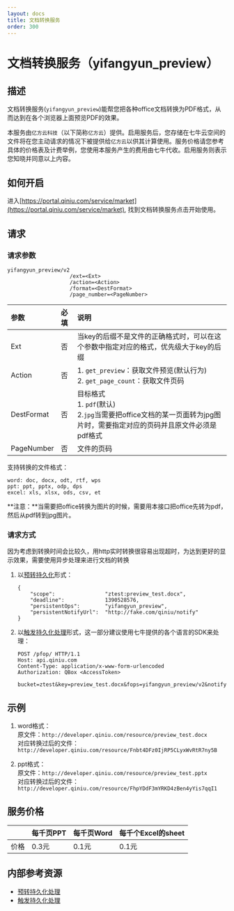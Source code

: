 ```yaml
---
layout: docs
title: 文档转换服务
order: 300
---
```


<a id="yifangyun_preview"></a>
# 文档转换服务（yifangyun_preview）

<a id="yifangyun_preview-description"></a>
## 描述

文档转换服务(`yifangyun_preview`)能帮您把各种office文档转换为PDF格式，从而达到在各个浏览器上面预览PDF的效果。

本服务由`亿方云科技`（以下简称`亿方云`）提供。启用服务后，您存储在七牛云空间的文件将在您主动请求的情况下被提供给`亿方云`以供其计算使用。服务价格请您参考具体的价格表及计费举例，您使用本服务产生的费用由七牛代收。启用服务则表示您知晓并同意以上内容。

<a id="yifangyun_preview-open"></a>
## 如何开启

进入[https://portal.qiniu.com/service/market](https://portal.qiniu.com/service/market), 找到文档转换服务点击开始使用。

<a id="yifangyun_preview-request"></a>
## 请求

<a id="yifangyun_preview-request-syntax"></a>
### 请求参数

```
yifangyun_preview/v2
                    /ext=<Ext>
                    /action=<Action>
                    /format=<DestFormat>
                    /page_number=<PageNumber>
```

参数           | 必填 | 说明
:------------- | :--- | :------------------------------------------
Ext            | 否   | 当key的后缀不是文件的正确格式时，可以在这个参数中指定对应的格式，优先级大于key的后缀
Action         | 否   |1. `get_preview`：获取文件预览(默认行为) <br> 2. `get_page_count`：获取文件页码
DestFormat     | 否   | 目标格式<br>1. `pdf`(默认) <br>2.`jpg`当需要把office文档的某一页面转为jpg图片时，需要指定对应的页码并且原文件必须是pdf格式
PageNumber     | 否   | 文件的页码

支持转换的文件格式：

```
word: doc, docx, odt, rtf, wps
ppt: ppt, pptx, odp, dps
excel: xls, xlsx, ods, csv, et
```

**注意：**当需要把office转换为图片的时候，需要用本接口把office先转为pdf，然后从pdf转到jpg图片。

<a id="yifangyun_preview-request-methods"></a>
### 请求方式

因为考虑到转换时间会比较久，用http实时转换很容易出现超时，为达到更好的显示效果，需要使用异步处理来进行文档的转换

1. 以[预转持久化][persistentOpsHref]形式：

	```
    {
        "scope":                "ztest:preview_test.docx",
        "deadline":             1390528576,
        "persistentOps":        "yifangyun_preview",
        "persistentNotifyUrl":  "http://fake.com/qiniu/notify"
    }
	```

2. 以[触发持久化处理][pfopHref]形式，这一部分建议使用七牛提供的各个语言的SDK来处理：

	```
    POST /pfop/ HTTP/1.1
    Host: api.qiniu.com  
    Content-Type: application/x-www-form-urlencoded  
    Authorization: QBox <AccessToken>  

    bucket=ztest&key=preview_test.docx&fops=yifangyun_preview/v2&notifyURL=http%3A%2F%2Ffake.com%2Fqiniu%2Fnotify
	```


<a id="yifangyun_preview-samples"></a>
## 示例

1. word格式：<br>
原文件：`http://developer.qiniu.com/resource/preview_test.docx`<br>
对应转换过后的文件：`http://developer.qiniu.com/resource/Fnbt4DFz0IjRP5CLyxWvRtR7ny5B`

2. ppt格式：<br>
原文件：`http://developer.qiniu.com/resource/preview_test.pptx`<br>
对应转换过后的文件：`http://developer.qiniu.com/resource/FhpYDdF3mYRKD4zBen4yYis7qqI1`

<a id="yifangyun_preview-price"></a>
## 服务价格

|                 | 每千页PPT      | 每千页Word     |  每千个Excel的sheet |
:---------------- | :------------ | :------------ | :----------- |
|      价格       | 0.3元         | 0.1元  |        0.1元 | 

<a id="internal-resources"></a>
## 内部参考资源

- [预转持久化处理][persistentOpsHref]
- [触发持久化处理][pfopHref]

[persistentOpsHref]: http://developer.qiniu.com/docs/v6/api/reference/security/put-policy.html#put-policy-persistent-ops "预转持久化处理"
[pfopHref]:          http://developer.qiniu.com/docs/v6/api/reference/fop/pfop/pfop.html                                        "触发持久化处理"
[pfopNotificationHref]: http://developer.qiniu.com/docs/v6/api/reference/fop/pfop/pfop.html#pfop-notification                   "持久化处理结果通知"


